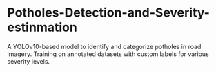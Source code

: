 # Potholes-Detection-and-Severity-estinmation
A YOLOv10-based model to identify and categorize potholes in road imagery. Training on annotated datasets with custom labels for various severity levels.
